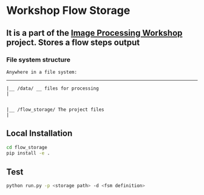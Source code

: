 # Workshop Flow Storage

## It is a part of the [Image Processing Workshop](https://github.com/ekarpovs/image-processing-workshop) project. Stores a flow steps output

### File system structure

    Anywhere in a file system:
_____
    |__ /data/ __ files for processing
    |
    

    |__ /flow_storage/ The project files
    |

## Local Installation

```bash
cd flow_storage
pip install -e .
```

## Test

```bash
python run.py -p <storage path> -d <fsm definition>
```
